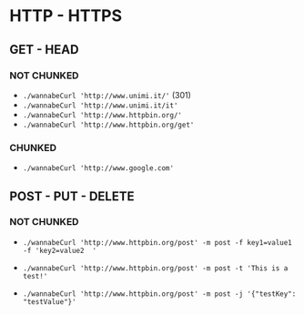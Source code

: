 # HTTP - HTTPS

## GET - HEAD

### NOT CHUNKED

- `./wannabeCurl 'http://www.unimi.it/'` (301)
- `./wannabeCurl 'http://www.unimi.it/it'`
- `./wannabeCurl 'http://www.httpbin.org/'`
- `./wannabeCurl 'http://www.httpbin.org/get'`

### CHUNKED

- `./wannabeCurl 'http://www.google.com'`

## POST - PUT - DELETE

### NOT CHUNKED

- `./wannabeCurl 'http://www.httpbin.org/post' -m post -f key1=value1 -f 'key2=value2  '`

- `./wannabeCurl 'http://www.httpbin.org/post' -m post -t 'This is a test!'`

- `./wannabeCurl 'http://www.httpbin.org/post' -m post -j '{"testKey": "testValue"}'`
